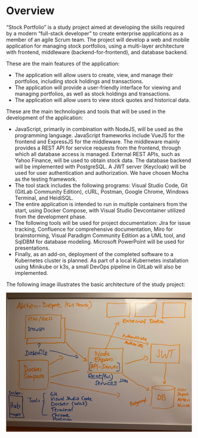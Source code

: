 # Overview

“Stock Portfolio” is a study project aimed at developing the skills required by a modern “full-stack developer” to create enterprise applications as a member of an agile Scrum team. The project will develop a web and mobile application for managing stock portfolios, using a multi-layer architecture with frontend, middleware (backend-for-frontend), and database backend.

These are the main features of the application:

* The application will allow users to create, view, and manage their portfolios, including stock holdings and transactions.
* The application will provide a user-friendly interface for viewing and managing portfolios, as well as stock holdings and transactions.
* The application will allow users to view stock quotes and historical data.

These are the main technologies and tools that will be used in the development of the application:

* JavaScript, primarily in combination with NodeJS, will be used as the programming language. JavaScript frameworks include VueJS for the frontend and ExpressJS for the middleware. The middleware mainly provides a REST API for service requests from the frontend, through which all database access is managed. External REST APIs, such as Yahoo Finance, will be used to obtain stock data. The database backend will be implemented with PostgreSQL. A JWT server (Keycloak) will be used for user authentication and authorization. We have chosen Mocha as the testing framework.
* The tool stack includes the following programs: Visual Studio Code, Git (GitLab Community Edition), cURL, Postman, Google Chrome, Windows Terminal, and HeidiSQL.
* The entire application is intended to run in multiple containers from the start, using Docker Compose, with Visual Studio Devcontainer utilized from the development phase.
* The following tools will be used for project documentation: Jira for issue tracking, Confluence for comprehensive documentation, Miro for brainstorming, Visual Paradigm Community Edition as a UML tool, and SqlDBM for database modeling. Microsoft PowerPoint will be used for presentations.
* Finally, as an add-on, deployment of the completed software to a Kubernetes cluster is planned. As part of a local Kubernetes installation using Minikube or k3s, a small DevOps pipeline in GitLab will also be implemented.

The following image illustrates the basic architecture of the study project:
  
![Overview Diagram](overview.jpeg)